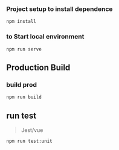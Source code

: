 ### Project setup to install dependence
``` 
npm install
```

### to Start local environment
```
npm run serve
```

## Production Build
### build prod 
```
npm run build
```

## run test
>Jest/vue
```
npm run test:unit
```


